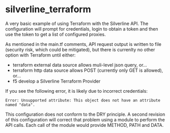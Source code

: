 # silverline_terraform

A very basic example of using Terraform with the Silverline API.  The configuration will prompt for credentials, login to obtain a token and then use the token to get a list of configured proxies.

As mentioned in the main.tf comments, API request output is written to file (security risk, which could be mitigated), but there is currenlty no other option with Terraform until either:
- terraform external data source allows muli-level json query, or...
- terraform http data source allows POST (currently only GET is allowed), or...
- f5 develop a Silverline Terraform Provider

If you see the following error, it is likely due to incorrect credentials:

```Error: Unsupported attribute: This object does not have an attribute named "data".```

This configuration does not conform to the DRY principle.  A second revision of this configuration will correct that problem using a module to perform the API calls.  Each call of the module would provide METHOD, PATH and DATA. 